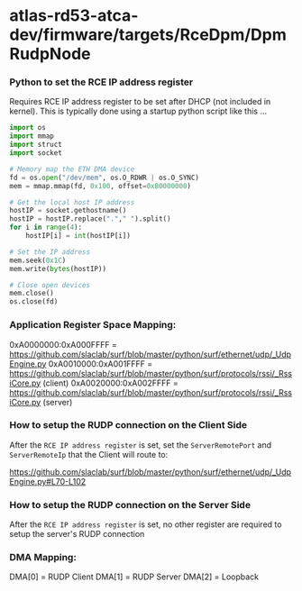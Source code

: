 # atlas-rd53-atca-dev/firmware/targets/RceDpm/DpmRudpNode

<!--- ######################################################## -->

### Python to set the RCE IP address register

Requires RCE IP address register to be set after DHCP (not included in kernel).
This is typically done using a startup python script like this ...

```python
import os
import mmap
import struct
import socket

# Memory map the ETH DMA device
fd = os.open("/dev/mem", os.O_RDWR | os.O_SYNC)
mem = mmap.mmap(fd, 0x100, offset=0xB0000000)

# Get the local host IP address
hostIP = socket.gethostname()
hostIP = hostIP.replace("."," ").split()
for i in range(4):
    hostIP[i] = int(hostIP[i])

# Set the IP address
mem.seek(0x1C)
mem.write(bytes(hostIP))

# Close open devices
mem.close()
os.close(fd)
```

<!--- ######################################################## -->

### Application Register Space Mapping:
0xA0000000:0xA000FFFF = https://github.com/slaclab/surf/blob/master/python/surf/ethernet/udp/_UdpEngine.py
0xA0010000:0xA001FFFF = https://github.com/slaclab/surf/blob/master/python/surf/protocols/rssi/_RssiCore.py (client)
0xA0020000:0xA002FFFF = https://github.com/slaclab/surf/blob/master/python/surf/protocols/rssi/_RssiCore.py (server)

<!--- ######################################################## -->

### How to setup the RUDP connection on the Client Side

After the `RCE IP address register` is set, set the `ServerRemotePort` and `ServerRemoteIp` that the Client will route to:

https://github.com/slaclab/surf/blob/master/python/surf/ethernet/udp/_UdpEngine.py#L70-L102

<!--- ######################################################## -->

### How to setup the RUDP connection on the Server Side

After the `RCE IP address register` is set, no other register are required to setup the server's RUDP connection

<!--- ######################################################## -->

### DMA Mapping:
DMA[0] = RUDP Client
DMA[1] = RUDP Server
DMA[2] = Loopback

<!--- ######################################################## -->
